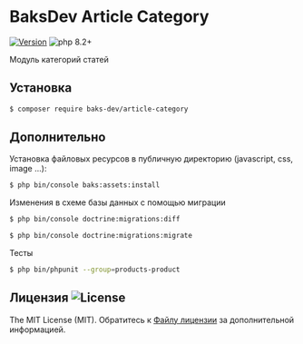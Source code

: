 # BaksDev Article Category

[![Version](https://img.shields.io/badge/version-7.0.1-blue)](https://github.com/baks-dev/article-category/releases)
![php 8.2+](https://img.shields.io/badge/php-min%208.1-red.svg)

Модуль категорий статей

## Установка

``` bash
$ composer require baks-dev/article-category
```

## Дополнительно

Установка файловых ресурсов в публичную директорию (javascript, css, image ...):

``` bash
$ php bin/console baks:assets:install
```


Изменения в схеме базы данных с помощью миграции

``` bash
$ php bin/console doctrine:migrations:diff

$ php bin/console doctrine:migrations:migrate
```

Тесты

``` bash
$ php bin/phpunit --group=products-product
```


## Лицензия ![License](https://img.shields.io/badge/MIT-green)

The MIT License (MIT). Обратитесь к [Файлу лицензии](LICENSE.md) за дополнительной информацией.

